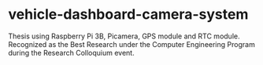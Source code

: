 # vehicle-dashboard-camera-system
Thesis using Raspberry Pi 3B, Picamera, GPS module and RTC module. Recognized as the Best Research under the Computer Engineering Program during the Research Colloquium event. 

